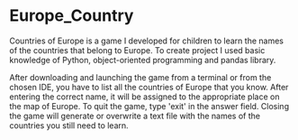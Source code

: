 # Europe_Country

Countries of Europe is a game I developed for children to learn the names of the countries that belong to Europe.
To create project I used basic knowledge of Python, object-oriented programming and pandas library.

After downloading and launching the game from a terminal or from the chosen IDE, you have to list all the countries of Europe that you know.
After entering the correct name, it will be assigned to the appropriate place on the map of Europe. To quit the game, type 'exit' in the answer field. 
Closing the game will generate or overwrite a text file with the names of the countries you still need to learn.
